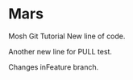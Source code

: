 # Mars
Mosh Git Tutorial
New line of code.

Another new line for PULL test.

Changes inFeature branch.

